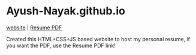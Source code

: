 <p align="center">

# Ayush-Nayak.github.io

[website](https://ayushnayak.ml/) | [Resume PDF](https://github.com/Ayush-Nayak/ayushnayak/blob/main/resumev1.pdf)

</p>


Created this HTML+CSS+JS based website to host my personal resume, if you want the PDF, use the Resume PDF link!

